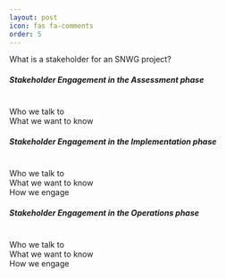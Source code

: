 ```yaml
---
layout: post
icon: fas fa-comments
order: 5
---
```


What is a stakeholder for an SNWG project?
<br>

##### Stakeholder Engagement in the Assessment phase
<br> Who we talk to
<br> What we want to know

##### Stakeholder Engagement in the Implementation phase
<br> Who we talk to
<br> What we want to know
<br> How we engage 

##### Stakeholder Engagement in the Operations phase
<br> Who we talk to
<br> What we want to know
<br> How we engage 